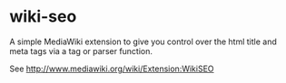 wiki-seo
========

A simple MediaWiki extension to give you control over the html title and meta tags via a tag or parser function.

See http://www.mediawiki.org/wiki/Extension:WikiSEO